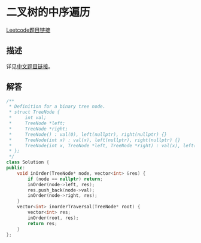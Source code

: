 # 二叉树的中序遍历

[Leetcode题目链接](https://leetcode.com/problems/binary-tree-inorder-traversal/description/)

## 描述

详见[中文题目链接](https://leetcode.cn/problems/binary-tree-inorder-traversal/)。

## 解答

```C++
/**
 * Definition for a binary tree node.
 * struct TreeNode {
 *     int val;
 *     TreeNode *left;
 *     TreeNode *right;
 *     TreeNode() : val(0), left(nullptr), right(nullptr) {}
 *     TreeNode(int x) : val(x), left(nullptr), right(nullptr) {}
 *     TreeNode(int x, TreeNode *left, TreeNode *right) : val(x), left(left), right(right) {}
 * };
 */
class Solution {
public:
    void inOrder(TreeNode* node, vector<int> &res) {
        if (node == nullptr) return;
        inOrder(node->left, res);
        res.push_back(node->val);
        inOrder(node->right, res);
    }
    vector<int> inorderTraversal(TreeNode* root) {
        vector<int> res;
        inOrder(root, res);
        return res;
    }
};
```

